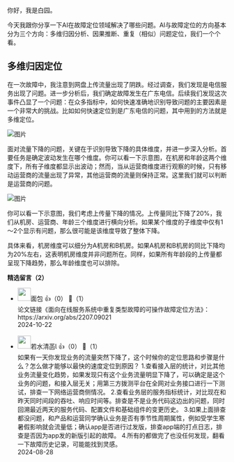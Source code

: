 你好，我是白园。

今天我跟你分享一下AI在故障定位领域解决了哪些问题。AI与故障定位的方向基本分为三个方向：多维归因分析、因果推断、重复（相似）问题定位，我们一个个看。

## 多维归因定位

在一次故障中，我注意到网盘上传流量出现了阴跌。经过调查，我们发现是电信服务出现了问题。进一步分析后，我们确定故障发生在广东电信。后续我们发现这次事件凸显了一个问题：在众多指标中，如何快速准确地识别导致问题的主要因素是一个非常大的挑战。比如如何快速定位到是广东电信的问题，其中用到的方法就是多维定位。

![图片](https://static001.geekbang.org/resource/image/7a/73/7a126f97f2132a684a91350a312a6373.png?wh=1920x1093)

面对流量下降的问题，关键在于识别导致下降的具体维度，并进一步深入分析。首要任务是确定波动发生在哪个维度。你可以看一下示意图，在机房和年龄这两个维度下，所有子维度都显示出波动；然而，当从运营商维度进行观察的时候，只有移动运营商的流量出现了异常，其他运营商的流量则保持正常。这里我们就可以判断是运营商的问题。

![图片](https://static001.geekbang.org/resource/image/68/b1/68a630eabb0d2dfe345aed1f5ee0d7b1.png?wh=1920x770)

你可以看一下示意图，我们考虑上传量下降的情况。上传量同比下降了20%，我们从机房、运营商、年龄三个维度进行横向分析。如果某个维度的子维度中仅有1～2个显示有问题，那么很可能是该维度导致了整体下降。

具体来看，机房维度可以细分为A机房和B机房。如果A机房和B机房的同比下降均为20%左右，这表明机房维度并非问题所在。同样，如果所有年龄段的上传量都呈现下降趋势，那么年龄维度也可以排除。
<div><strong>精选留言（2）</strong></div><ul>
<li><img src="https://static001.geekbang.org/account/avatar/00/10/5a/2e/5a064b62.jpg" width="30px"><span>面包</span> 👍（0） 💬（1）<div>论文链接《面向在线服务系统中重复类型故障的可操作故障定位方法》：https:&#47;&#47;arxiv.org&#47;abs&#47;2207.09021</div>2024-10-22</li><br/><li><img src="https://static001.geekbang.org/account/avatar/00/10/c6/20/124ae6d4.jpg" width="30px"><span>若水清菡</span> 👍（0） 💬（1）<div>如果有一天你发现业务的流量突然下降了，这个时候你的定位思路和步骤是什么？怎么做才能够以最快的速度定位到原因？
1.查看接入层的统计，对比其他业务流量变化趋势，如果发现只有这个业务流量明显下降了，可以确定是这个业务的问题，和接入层无关；用第三方拨测平台在全网对业务接口进行一下测试，排查一下网络运营商侧情况。
2.查看业务层的服务指标统计，对比现在和昨天同时间段的吞吐、响应时间等。排查是不是业务代码这边出的问题，同时回溯最近两天的服务代码、配置文件和基础组件的变更历史。
3.如果上面排查都没问题，和产品和运营同学确认业务是否有季节性周期属性，例如受学生寒暑假影响就会流量低；确认app是否进行过发版，排查app端的打点日志，排查是否因为app发的新版引起的故障。
4.所有的都做完了也没任何发现，翻看一下故障历史记录，可能能找到灵感。</div>2024-08-28</li><br/>
</ul>